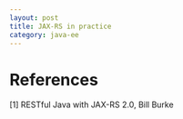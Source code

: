 ```yaml
---
layout: post
title: JAX-RS in practice
category: java-ee
---
```

# References
[1] RESTful Java with JAX-RS 2.0, Bill Burke
